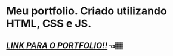 <h1>Meu portfolio. Criado utilizando HTML, CSS e JS. </h1>
<h2><i><a href="https://davirrocha.github.io/portfolio/">LINK PARA O PORTFOLIO!!</a></i> 👈🏽 </h2>



